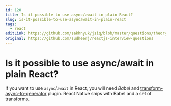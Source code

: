 ```yaml
---
id: 120
title: Is it possible to use async/await in plain React?
slug: is-it-possible-to-use-asyncawait-in-plain-react
tags:
  - react
editLink: https://github.com/sakhnyuk/jsiq/blob/master/questions/theory/react/120.md
original: https://github.com/sudheerj/reactjs-interview-questions
---
```


# Is it possible to use async/await in plain React?

If you want to use `async`/`await` in React, you will need _Babel_ and [transform-async-to-generator](https://babeljs.io/docs/en/babel-plugin-transform-async-to-generator) plugin. React Native ships with Babel and a set of transforms.